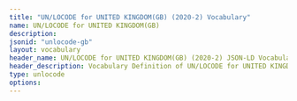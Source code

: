 ```yaml
---
title: "UN/LOCODE for UNITED KINGDOM(GB) (2020-2) Vocabulary"
name: UN/LOCODE for UNITED KINGDOM(GB) 
description: 
jsonid: "unlocode-gb"
layout: vocabulary
header_name: UN/LOCODE for UNITED KINGDOM(GB) (2020-2) JSON-LD Vocabulary
header_description: Vocabulary Definition of UN/LOCODE for UNITED KINGDOM(GB) (2020-2) semantics in HTML format. JSON-LD format is available at [unlocode-gb.jsonld](/vocabulary/unlocode-gb.jsonld)
type: unlocode
options:
---
```

